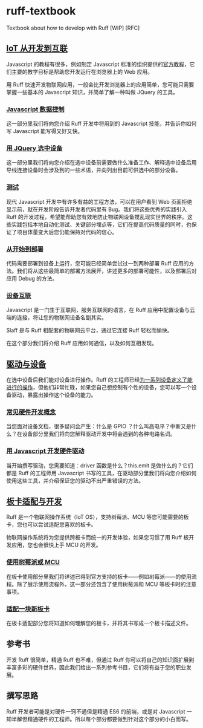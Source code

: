 # ruff-textbook

Textbook about how to develop with Ruff [WIP] [RFC]

## [IoT 从开发到互联](https://github.com/linonetwo/ruff-textbook/tree/master/App-Develop)

Javascript 的教程有很多，例如制定 Javascript 标准的组织提供的[官方教程](http://www.w3school.com.cn/js/js_variables.asp)，它们主要的教学目标是帮助您开发运行在浏览器上的 Web 应用。
  
用 Ruff 快速开发物联网应用，一般会比开发浏览器上的应用简单，您可能只需要掌握一些基本的 Javascript 知识，并简单了解一种叫做 JQuery 的工具。

### [Javascript 数据控制](https://github.com/linonetwo/ruff-textbook/blob/master/App-Develop/Javascript-Dataflow.md)

这一部分里我们将向您介绍 Ruff 开发中将用到的 Javascript 技能，并告诉你如何写 Javascript 能写得又好又快。

### [用 JQuery 选中设备](https://github.com/linonetwo/ruff-textbook/blob/master/App-Develop/Selecting-By-JQuery.md)

这一部分里我们将向您介绍在选中设备前需要做什么准备工作、解释选中设备后用导线连接设备时会涉及到的一些术语，并向列出目前可供选中的部分设备。

### [测试](https://github.com/linonetwo/ruff-textbook/blob/master/App-Develop/Test.md)

现代 Javascript 开发中有许多有益的工程方法，可以在用户看到 Web 页面拒绝显示前，就在开发阶段告诉开发者代码里有 Bug。我们将这些优秀的实践引入 Ruff 的开发过程，希望能帮助您有效地防止物联网设备搅乱现实世界的秩序。这些实践包括本地自动化测试、关键部分埋点等，它们在提高代码质量的同时，也保证了项目体量变大后您仍能保持对代码的信心。
  
### [从开始到部署](https://github.com/linonetwo/ruff-textbook/blob/master/App-Develop/Init-%26-Deploy.md)

代码需要部署到设备上运行，您可能已经简单尝试过一到两种部署 Ruff 应用的方法。我们将从这些最简单的部署方法展开，讲述更多的部署可能性，以及部署后对应用 Debug 的方法。

### [设备互联](https://github.com/linonetwo/ruff-textbook/blob/master/App-Develop/Get-Connected.md)

Javascript 是一门生于互联网，服务互联网的语言，在 Ruff 应用中配置设备与云端的连接，将让您的物联网设备名副其实。
  
Slaff 是与 Ruff 相配套的物联网云平台，通过它连接 Ruff 轻松而愉快。

在这个部分我们将介绍 Ruff 应用如何通信，以及如何互相发现。

## [驱动与设备](https://github.com/linonetwo/ruff-textbook/tree/master/Driver-%26-Device)

在选中设备后我们能对设备进行操作。Ruff 的工程师已经[为一系列设备定义了能进行的操作](https://rap.ruff.io)，但他们非常忙碌，如果您自己想控制有个性的设备，您可以写一个设备驱动，暴露出操作这个设备的能力。
  
### [常见硬件开发概念](https://github.com/linonetwo/ruff-textbook/blob/master/Driver-%26-Device/Electroinc-Concept.md)

当您面对设备文档，很多疑问会产生：什么是 GPIO ？什么叫高电平？中断又是什么？在设备部分里我们将向您解释驱动开发中将会遇到的各种电路名词。

### [用 Javascript 开发硬件驱动](https://github.com/linonetwo/ruff-textbook/blob/master/Driver-%26-Device/Device-Driver-By-Javascript.md)

当开始撰写驱动，您需要知道：driver 函数是什么？this.emit 是做什么的？它们都是 Ruff 的工程师用 Javascript 书写的工具，在驱动部分里我们将向您介绍如何使用这些工具，并介绍保证您的驱动不出严重错误的方法。

## [板卡适配与开发](https://github.com/linonetwo/ruff-textbook/tree/master/Boards)

Ruff 是一个物联网操作系统（IoT OS），支持树莓派、MCU 等您可能需要的板卡，您也可以尝试适配您喜欢的板卡。
  
物联网操作系统将为您提供跨板卡而统一的开发体验，如果您习惯了用 Ruff 板开发应用，您也会很快上手 MCU 的开发。

### [使用树莓派或 MCU](https://github.com/linonetwo/ruff-textbook/blob/master/Boards/RaspberryPi-%26-MCU.md)

在板卡使用部分里我们将详述已得到官方支持的板卡——例如树莓派——的使用流程。除了展示使用流程外，这一部分还包含了使用树莓派和 MCU 等板卡时的注意事项。

### [适配一块新板卡](https://github.com/linonetwo/ruff-textbook/blob/master/Boards/Board-Adaption.md)

在板卡适配部分您将知道如何理解您的板卡，并将其书写成一个板卡描述文件。

## 参考书

开发 Ruff 很简单，精通 Ruff 也不难，但通过 Ruff 你可以将自己的知识面扩展到丰富多彩的硬件世界，因此我们给出一系列参考书目，它们将有益于您的职业发展。

## 撰写思路

Ruff 开发者可能是对硬件一窍不通但是精通 ES6 的前端，或是对 Javascript 一知半解但精通硬件的工程师。所以每个部分都要做到针对这个部分的小白而写。
